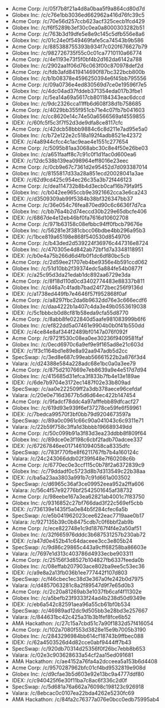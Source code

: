 
- Acme Corp: /c/05f7b8f21a4d8a0baa5f9a864cd80d7d
- Globex Inc: /c/c76e1bb3036ed662962a416d76fc39c5
- Acme Corp: /c/70e56d257ccb623acf325cecb1fcd429
- Globex Inc: /c/f6f5289b3ef30c0ea0a8000303282b51
- Acme Corp: /c/763b3d19dfe5e8e9c145c5dfb556e8a6
- Globex Inc: /c/01c24e0f549469fafe5ca74543b9b586
- Acme Corp: /c/885388755393b934f7c020f676627b79
- Globex Inc: /c/982726735f55c0c01ca7710110a66774
- Acme Corp: /c/4e1193e73f5f0bf4b2d162da6142a788
- Globex Inc: /c/2902aa1f06d76c063f00c870978def2d
- Acme Corp: /c/fdb3afd8419414690f87bc322bcb800b
- Globex Inc: /c/b1b08378e4596250394e6f45bb795556
- Acme Corp: /c/09a0736e4ed830569d7ce0e19596f7e5
- Globex Inc: /c/4dc04ad37fddeb371354eda017b3fbe1
- Acme Corp: /c/5ea14a69a5617cb801184343eac6dccd
- Globex Inc: /c/9dc2326cca11ffb6d608f38d1b758685
- Acme Corp: /c/4029bb355f951cb71e4c07fb7b041603
- Globex Inc: /c/cc8620e14c74e50a6566569af4559855
- IDEX: /c/60fc5f5c3f7f52d3de9dfa8ce8117cfc
- Acme Corp: /c/42dcb58bbb9884c6c8d211e7ad95e5a0
- Globex Inc: /c/b72e122e2c518a192f4adb8521e42372
- IDEX: /c/4a8944cfcc4c1ac9eae4e1551c277654
- Acme Corp: /c/5095b81aa3068abc30c8e4f50e26be03
- Globex Inc: /c/a651faaff8c7c91c0f1d1fac0d600ea6
- IDEX: /c/12dc538b139ea098964eff8016e23eec
- Acme Corp: /c/0cb9e67c7361d2e95452d7d093387014
- Globex Inc: /c/8155817d33a28a851ecd20028041a3ae
- IDEX: /c/62d9cd425c954ec26c35a3b72f446123
- Acme Corp: /c/dea114732b8b4d3ecb0caf16b79fa9f5
- Globex Inc: /c/b042ee965ccb9e3921662cca3e6ca243
- IDEX: /c/d3509309ab99f5384b38bf326347bb37
- Acme Corp: /c/36e054c76fea870ed90c6c6636f7d7ca
- Globex Inc: /c/bb76a4b2d74eccd30b229e65dbcfe406
- IDEX: /c/6867de4e12eb46bf0fa7616d10602708
- Acme Corp: /c/971b63158c08efbbc94ff0fbcb79676e
- Globex Inc: /c/56281e3f381cbcc06bdbe4bb296a95b3
- IDEX: /c/1bce819a65198e868f540530d8549706
- Acme Corp: /c/b43ded2d539224f36976c447316e8724
- Globex Inc: /c/470305e4d842ab72bf1d7a3348118951
- IDEX: /c/b0e4a75b266d6d4fb0f1dc6df80bc5cb
- Acme Corp: /c/2d59ee21707eb4be9356e4b591ccd062
- Globex Inc: /c/51d10bb2f39374edc5a884fe54b0877f
- IDEX: /c/a25c95d3da21edab1dc892aa6729e3da
- Acme Corp: /c/8f18d110d0cd3402774483e88337b811
- Globex Inc: /c/d46a7c4fadb7bad24f72bec256f9136d
- IDEX: /c/a1738ed449fb7e4646f57f952868f0af
- Acme Corp: /c/a8297fbc2da6b9632dd76e3c666ecdf6
- Globex Inc: /c/daa4222b1a407c4da3e49b0553619038
- IDEX: /c/5c1bbbcb0d8cf81b58eda9cfa55d8770
- Acme Corp: /c/8abb8fe022840d5aafe981083999b6f6
- Globex Inc: /c/ef822dd5a07461e9904b0b0f41b550dd
- IDEX: /c/4ce84e8af344f2489bf0147a076f092f
- Acme Corp: /c/9721f530c08ea0ee30236f9409581faf
- Globex Inc: /c/0ecd6970c6a9ef9e9f165ad8e21c603d
- IDEX: /c/1f3c1164bd1e89e8a92aa947adb5d2cc
- SpecSwap: /c/3ed8e687c99eab56661522b2a876f3d4
- Valara: /c/d24388e584a228adc68e1bc0a0a3ee79
- Acme Corp: /c/875d2107669e7eb8639a9e4e517d7d94
- Globex Inc: /c/415685d31efca3f833b7fb4e13e189ae
- IDEX: /c/6de7b9704e3172ec1487f02e33b809ad
- SpecSwap: /c/aa0e222509ff2a3db378aece96cefdaf
- Valara: /c/20e0e716d3677b5d6d64ec422b147454
- Acme Corp: /c/9fadcf78ddc4a97afffebb89dfcacf27
- Globex Inc: /c/619d93e939f6ef37278ce59fe6f59961
- IDEX: /c/7bedca99570f3bf0bb79d9204673597a
- SpecSwap: /c/89a0c0961c66c90a041043c6c9311e71
- Valara: /c/22b59f758c3ffa1d3bbbb196689349dd
- Acme Corp: /c/50c099b91a3f83d3ea23ddbb8f809f64
- Globex Inc: /c/89dce0e3f198c6cbf2fadb70adcee337
- IDEX: /c/67267846ee0171461094058ca8335dfc
- SpecSwap: /c/783f770fbe8f6211767fb7b4a160124c
- Valara: /c/24c243066ddb02f39f648e7f60208c6b
- Acme Corp: /c/6770ec0e3ccf115c0b78f2a6372839c9
- Globex Inc: /c/79ddadf0c5723d8b7d313549c22b38aa
- IDEX: /c/ba5a23aa3803a991b7c91d661a003502
- SpecSwap: /c/d6965c36af3ce09952eea952a2ffa606
- Valara: /c/56c4f57e92776bf2542501645af38732
- Acme Corp: /c/98eebe167a3ea62821ab4001c7f83750
- Globex Inc: /c/9316852c27bf766dad3f22c569ef5cbb
- IDEX: /c/736139e1435f5a0e84b5f284cfec6a5b
- SpecSwap: /c/e5b041962023cee622eac7719aae0b17
- Valara: /c/927135b39c0b8475cdb7c0f6bbf2ab9b
- Acme Corp: /c/ece822748e1c9d18767f4f4e2a50af51
- Globex Inc: /c/32f665976dddc3b687531257b230ab72
- IDEX: /c/a47d0e452b41c64daceee3cc3e805b24
- SpecSwap: /c/9d86c29865c443a9cff68258ba86603e
- Valara: /c/7697e1d313c403786d4933ecbe903311
- Acme Corp: /c/25156f3d8527b104827fb6337feeda0b
- Globex Inc: /c/08effab207903ace802ba9ee5c53ec36
- IDEX: /c/a9e8a2a13fb036b1ee777442f107d803
- SpecSwap: /c/f46cbec1ec38d3e367a0fe242b0d7975
- Valara: /c/d4857063281c8a2f89547d9f7e65d0b3
- Acme Corp: /c/2c20a81269ab3e1037fb6caf4f11302e
- Globex Inc: /c/a5befb23f9333f24ad4b238d50d9349e
- IDEX: /c/eb6a542c82591aea96a55cb61bf0b534
- SpecSwap: /c/46989ad12dc9d505bb3e28bd3e257667
- Valara: /c/844631bc42c425a31b3b1fef8fce6b52
- AMA Hackathon: /c/27c15a7cbd51c7a90f1832d57f416054
- Acme Corp: /c/102a7080f553d3828e15e9b7005b3190
- Globex Inc: /c/2843296984bb614cf18743b9ffbec088
- IDEX: /c/62a4503526d4d82cce0abf9444ff7b43
- SpecSwap: /c/920db70314d25356f0f26bc7ebb8b653
- Valara: /c/02e3c903628633a54cf2aa15ed091681
- AMA Hackathon: /c/ae4152a76fa4a2dcceea5a153b6d4408
- Acme Corp: /c/9570287962bfc01cf4bd9532819e908d
- Globex Inc: /c/d9cfae3b5d603e92e13bc9a4777ddf80
- IDEX: /c/c940425f6e30f11ba7c8ac6f336c2d0f
- SpecSwap: /c/5d681a76a662a76098c198123c926918
- Valara: /c/8ebcac0c0107ea22bda4262e5230fc69
- AMA Hackathon: /c/84fa2c76377a076e0bcc0edb75995ab4
